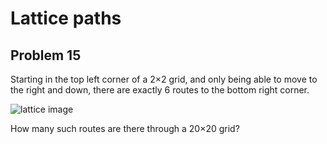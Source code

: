 # Lattice paths
## Problem 15 
Starting in the top left corner of a 2×2 grid, and only being able to move to the right and down, there are exactly 6 routes to the bottom right corner.

![lattice image](https://projecteuler.net/project/images/p015.gif)

How many such routes are there through a 20×20 grid?
